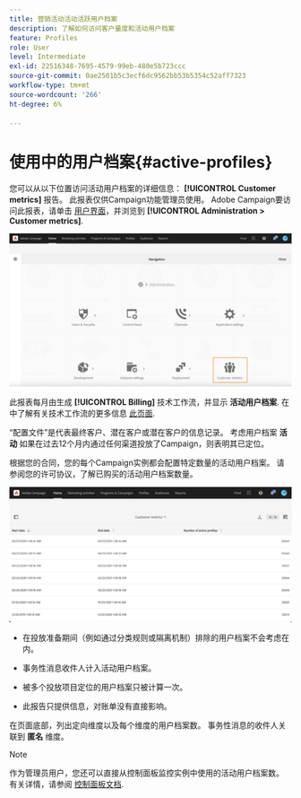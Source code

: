 ```yaml
---
title: 营销活动活动活跃用户档案
description: 了解如何访问客户量度和活动用户档案
feature: Profiles
role: User
level: Intermediate
exl-id: 22516348-7695-4579-99eb-480e5b723ccc
source-git-commit: 0ae2501b5c3ecf6dc9562bb53b5354c52aff7323
workflow-type: tm+mt
source-wordcount: '266'
ht-degree: 6%

---
```


# 使用中的用户档案{#active-profiles}

您可以从以下位置访问活动用户档案的详细信息： **[!UICONTROL Customer metrics]** 报告。 此报表仅供Campaign功能管理员使用。 Adobe Campaign要访问此报表，请单击 [用户界面](../../start/using/interface-description.md#advanced-menu)，并浏览到 **[!UICONTROL Administration > Customer metrics]**.

![](assets/audience_customer_metrics.png)

此报表每月由生成 **[!UICONTROL Billing]** 技术工作流，并显示 **活动用户档案**. 在中了解有关技术工作流的更多信息 [此页面](../../administration/using/technical-workflows.md).

“配置文件”是代表最终客户、潜在客户或潜在客户的信息记录。 考虑用户档案 **活动** 如果在过去12个月内通过任何渠道投放了Campaign，则表明其已定位。

根据您的合同，您的每个Campaign实例都会配置特定数量的活动用户档案。 请参阅您的许可协议，了解已购买的活动用户档案数量。

![](assets/audience_active_profiles_list.png)



* 在投放准备期间（例如通过分类规则或隔离机制）排除的用户档案不会考虑在内。

* 事务性消息收件人计入活动用户档案。

* 被多个投放项目定位的用户档案只被计算一次。

* 此报告只提供信息，对账单没有直接影响。

在页面底部，列出定向维度以及每个维度的用户档案数。 事务性消息的收件人关联到 **匿名** 维度。

>[!NOTE]
>
>作为管理员用户，您还可以直接从控制面板监控实例中使用的活动用户档案数。 有关详情，请参阅 [控制面板文档](https://experienceleague.adobe.com/docs/control-panel/using/performance-monitoring/active-profiles-monitoring.html).
